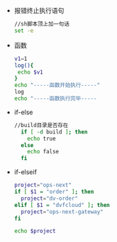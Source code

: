 - 报错终止执行语句

  ```sh
  //sh脚本顶上加一句话
  set -e
  ```

- 函数

  ```sh
  v1=1
  log(){
   echo $v1
  }
  echo "-----函数开始执行-----"
  log
  echo "-----函数执行完毕-----
  ```

- if-else

  ```sh
  //build目录是否存在
    if [ -d build ]; then
      echo true
    else
      echo false
    fi
  ```

- if-elseif

  ```sh
  project="ops-next"
  if [ $1 = "order" ]; then
    project="dv-order"
  elif [ $1 = "dvfcloud" ]; then
    project="ops-next-gateway"
  fi

  echo $project
  ```
